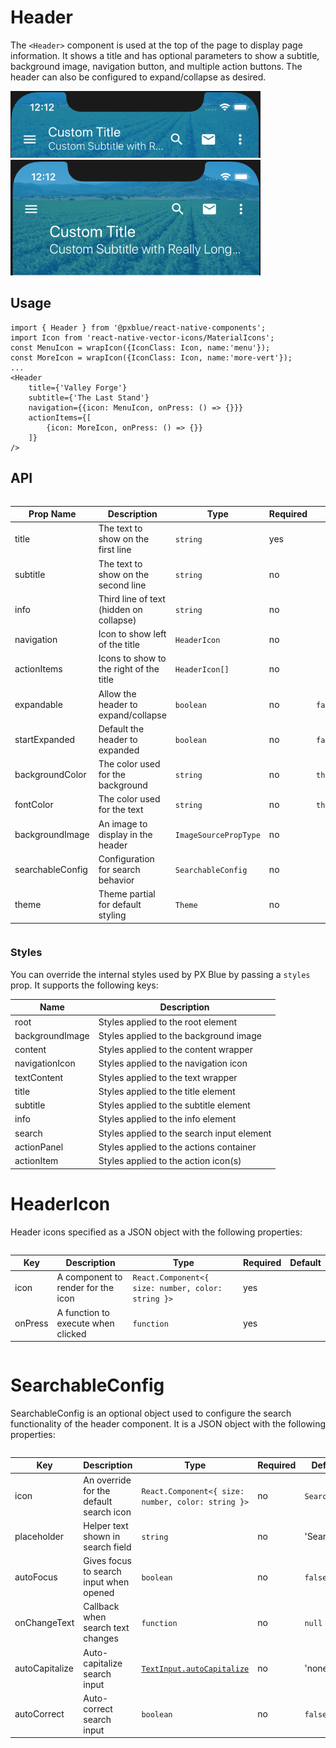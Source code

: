 # Header

The `<Header>` component is used at the top of the page to display page information. It shows a title and has optional parameters to show a subtitle, background image, navigation button, and multiple action buttons. The header can also be configured to expand/collapse as desired.

<img width="400" alt="Collapsed header" src="./images/header_small.png">
<img width="400" alt="Expanded header" src="./images/header_large.png">

## Usage

```tsx
import { Header } from '@pxblue/react-native-components';
import Icon from 'react-native-vector-icons/MaterialIcons';
const MenuIcon = wrapIcon({IconClass: Icon, name:'menu'});
const MoreIcon = wrapIcon({IconClass: Icon, name:'more-vert'});
...
<Header
    title={'Valley Forge'}
    subtitle={'The Last Stand'}
    navigation={{icon: MenuIcon, onPress: () => {}}}
    actionItems={[
        {icon: MoreIcon, onPress: () => {}}
    ]}
/>
```

## API

<div style="overflow: auto">

| Prop Name        | Description                             | Type                  | Required | Default                  |
| ---------------- | --------------------------------------- | --------------------- | -------- | ------------------------ |
| title            | The text to show on the first line      | `string`              | yes      |                          |
| subtitle         | The text to show on the second line     | `string`              | no       |                          |
| info             | Third line of text (hidden on collapse) | `string`              | no       |                          |
| navigation       | Icon to show left of the title          | `HeaderIcon`          | no       |                          |
| actionItems      | Icons to show to the right of the title | `HeaderIcon[]`        | no       |                          |
| expandable       | Allow the header to expand/collapse     | `boolean`             | no       | `false`                  |
| startExpanded    | Default the header to expanded          | `boolean`             | no       | `false`                  |
| backgroundColor  | The color used for the background       | `string`              | no       | `theme.colors.primary`   |
| fontColor        | The color used for the text             | `string`              | no       | `theme.colors.onPrimary` |
| backgroundImage  | An image to display in the header       | `ImageSourcePropType` | no       |                          |
| searchableConfig | Configuration for search behavior       | `SearchableConfig`    | no       |                          |
| theme            | Theme partial for default styling       | `Theme`               | no       |                          |

</div>

### Styles

You can override the internal styles used by PX Blue by passing a `styles` prop. It supports the following keys:

| Name              | Description                                    |
| ----------------- | ---------------------------------------------- |
| root              | Styles applied to the root element             |
| backgroundImage   | Styles applied to the background image         |
| content           | Styles applied to the content wrapper          |
| navigationIcon    | Styles applied to the navigation icon          |
| textContent       | Styles applied to the text wrapper             |
| title             | Styles applied to the title element            |
| subtitle          | Styles applied to the subtitle element         |
| info              | Styles applied to the info element             |
| search            | Styles applied to the search input element     |
| actionPanel       | Styles applied to the actions container        |
| actionItem        | Styles applied to the action icon(s)           |

# HeaderIcon

Header icons specified as a JSON object with the following properties:

<div style="overflow: auto">

| Key     | Description                        | Type                                               | Required | Default |
| ------- | ---------------------------------- | -------------------------------------------------- | -------- | ------- |
| icon    | A component to render for the icon | `React.Component<{ size: number, color: string }>` | yes      |         |
| onPress | A function to execute when clicked | `function`                                         | yes      |         |

</div>

# SearchableConfig

SearchableConfig is an optional object used to configure the search functionality of the header component. It is a JSON object with the following properties:

<div style="overflow: auto">

| Key            | Description                             | Type                                                                 | Required | Default      |
| -------------- | --------------------------------------- | -------------------------------------------------------------------- | -------- | ------------ |
| icon           | An override for the default search icon | `React.Component<{ size: number, color: string }>`                   | no       | `SearchIcon` |
| placeholder    | Helper text shown in search field       | `string`                                                             | no       | 'Search'     |
| autoFocus      | Gives focus to search input when opened | `boolean`                                                            | no       | `false`      |
| onChangeText   | Callback when search text changes       | `function`                                                           | no       | `null`       |
| autoCapitalize | Auto-capitalize search input            | [`TextInput.autoCapitalize`](https://reactnative.dev/docs/textinput) | no       | 'none'       |
| autoCorrect    | Auto-correct search input               | `boolean`                                                            | no       | `false`      |

</div>
